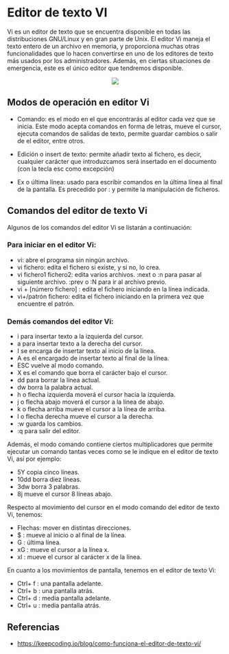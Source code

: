 #  Editor de texto VI

​Vi es un editor de texto que se encuentra disponible en todas las distribuciones GNU/Linux y en gran parte de Unix. El editor Vi maneja el texto entero de un archivo en memoria, y proporciona muchas otras funcionalidades que lo hacen convertirse en uno de los editores de texto más usados por los administradores. Además, en ciertas situaciones de emergencia, este es el único editor que tendremos disponible.

<p align="center">
  <img src="https://github.com/dimasx010/knowledge/assets/105082657/a9f49b2f-7890-404f-b3f6-1e4d2a8bf3da">
</p>

## Modos de operación en editor Vi

- Comando: es el modo en el que encontrarás al editor cada vez que se inicia. Este modo acepta comandos en forma de letras, mueve el cursor, ejecuta comandos de salidas de texto, permite guardar cambios o salir de el editor, entre otros.

- Edición o insert de texto: permite añadir texto al fichero, es decir, cualquier carácter que introduzcamos será insertado en el documento (con la tecla esc como excepción)

- Ex o última línea: usado para escribir comandos en la última línea al final de la pantalla. Es precedido por : y permite la manipulación de ficheros.

## Comandos del editor de texto Vi

Algunos de los comandos del editor Vi se listarán a continuación:

### Para iniciar en el editor Vi:

- vi: abre el programa sin ningún archivo.
- vi fichero: edita el fichero si existe, y si no, lo crea.
- vi fichero1 fichero2: edita varios archivos.
    :next o :n para pasar al siguiente archivo.
    :prev o :N para ir al archivo previo.
- vi + [número fichero] : edita el fichero iniciando en la línea indicada.
- vi+/patrón fichero: edita el fichero iniciando en la primera vez que encuentre el patrón.

### Demás comandos del editor Vi:

- i para insertar texto a la izquierda del cursor.
- a para insertar texto a la derecha del cursor.
- I se encarga de insertar texto al inicio de la línea.
- A es el encargado de insertar texto al final de la línea.
- ESC vuelve al modo comando.
- X es el comando que borra el carácter bajo el cursor.
- dd para borrar la línea actual.
- dw borra la palabra actual.
- h o flecha izquierda moverá el cursor hacia la izquierda.
- j o flecha abajo moverá el cursor a la línea de abajo.
- k o flecha arriba mueve el cursor a la línea de arriba.
- l o flecha derecha mueve el cursor a la derecha.
- :w guarda los cambios.
- :q para salir del editor.

Además, el modo comando contiene ciertos multiplicadores que permite ejecutar un comando tantas veces como se le indique en el editor de texto Vi, así por ejemplo:

- 5Y copia cinco líneas.
- 10dd borra diez líneas.
- 3dw borra 3 palabras.
- 8j mueve el cursor 8 líneas abajo.

Respecto al movimiento del cursor en el modo comando del editor de texto Vi, tenemos:

- Flechas: mover en distintas direcciones.
- $ : mueve al inicio o al final de la línea.
- G : última línea.
- xG : mueve el cursor a la línea x.
- xl : mueve el cursor al carácter x de la línea.

En cuanto a los movimientos de pantalla, tenemos en el editor de texto Vi:

- Ctrl+ f : una pantalla adelante.
- Ctrl+ b : una pantalla atrás.
- Ctrl+ d : media pantalla adelante.
- Ctrl+ u : media pantalla atrás.

## Referencias

- https://keepcoding.io/blog/como-funciona-el-editor-de-texto-vi/